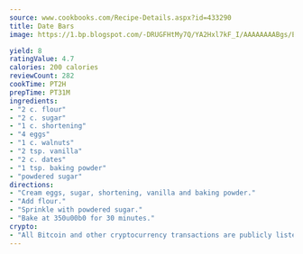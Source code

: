 ```yaml
---
source: www.cookbooks.com/Recipe-Details.aspx?id=433290
title: Date Bars
image: https://1.bp.blogspot.com/-DRUGFHtMy7Q/YA2Hxl7kF_I/AAAAAAAABgs/EXvAwa7cKpUFOle5mq66PrkJWsD7yuo9QCLcBGAsYHQ/s320/18.png

yield: 8
ratingValue: 4.7
calories: 200 calories
reviewCount: 282
cookTime: PT2H
prepTime: PT31M
ingredients:
- "2 c. flour"
- "2 c. sugar"
- "1 c. shortening"
- "4 eggs"
- "1 c. walnuts"
- "2 tsp. vanilla"
- "2 c. dates"
- "1 tsp. baking powder"
- "powdered sugar"
directions:
- "Cream eggs, sugar, shortening, vanilla and baking powder."
- "Add flour."
- "Sprinkle with powdered sugar."
- "Bake at 350u00b0 for 30 minutes."
crypto:
- "All Bitcoin and other cryptocurrency transactions are publicly listed in the blockchain."
---
```

